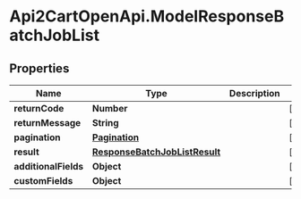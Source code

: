 # Api2CartOpenApi.ModelResponseBatchJobList

## Properties

Name | Type | Description | Notes
------------ | ------------- | ------------- | -------------
**returnCode** | **Number** |  | [optional] 
**returnMessage** | **String** |  | [optional] 
**pagination** | [**Pagination**](Pagination.md) |  | [optional] 
**result** | [**ResponseBatchJobListResult**](ResponseBatchJobListResult.md) |  | [optional] 
**additionalFields** | **Object** |  | [optional] 
**customFields** | **Object** |  | [optional] 


